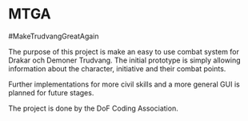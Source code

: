 # MTGA
#MakeTrudvangGreatAgain

The purpose of this project is make an easy to use combat system for 
Drakar och Demoner Trudvang. The initial prototype is simply allowing 
information about the character, initiative and their combat points.

Further implementations for more civil skills and a more general GUI is 
planned for future stages.

The project is done by the DoF Coding Association.
